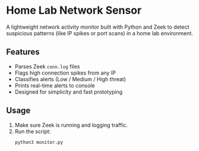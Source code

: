 #  Home Lab Network Sensor

A lightweight network activity monitor built with Python and Zeek to detect suspicious patterns (like IP spikes or port scans) in a home lab environment.

##  Features
- Parses Zeek `conn.log` files
- Flags high connection spikes from any IP
- Classifies alerts (Low / Medium / High threat)
- Prints real-time alerts to console
- Designed for simplicity and fast prototyping

##  Usage

1. Make sure Zeek is running and logging traffic.
2. Run the script:
   ```bash
   python3 monitor.py
